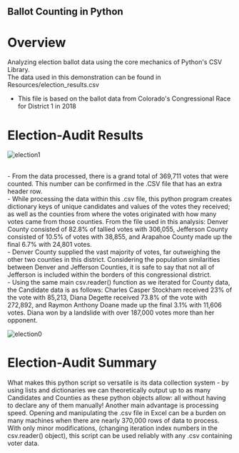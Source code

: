 ## Ballot Counting in Python
# Overview
Analyzing election ballot data using the core mechanics of Python's CSV Library.<br>
The data used in this demonstration can be found in Resources/election_results.csv<br>
  - This file is based on the ballot data from Colorado's Congressional Race for District 1 in 2018


# Election-Audit Results
![election1](https://user-images.githubusercontent.com/14188580/111091610-7fc4d680-8501-11eb-848d-b7f02a62f9d9.PNG)

</br>
  - From the data processed, there is a grand total of 369,711 votes that were counted. This number can be confirmed in the .CSV file that has an extra header row.<br>
  - While processing the data within this .csv file, this python program creates dictionary keys of unique candidates and values of the votes they received; as well as the counties from where the votes originated with how many votes came from those counties. From the file used in this analysis: Denver County consisted of 82.8% of tallied votes with 306,055, Jefferson County consisted of 10.5% of votes with 38,855, and Arapahoe County made up the final 6.7% with 24,801 votes.<br>
  - Denver County supplied the vast majority of votes, far outweighing the other two counties in this district. Considering the population similarities between Denver and Jefferson Counties, it is safe to say that not all of Jefferson is included within the borders of this congressional district.<br>
  - Using the same main csv.reader() function as we iterated for County data, the Candidate data is as follows: Charles Casper Stockham received 23% of the vote with 85,213, Diana Degette received 73.8% of the vote with 272,892, and Raymon Anthony Doane made up the final 3.1% with 11,606 votes. Diana won by a landslide with over 187,000 votes more than her opponent.<br>

![election0](https://user-images.githubusercontent.com/14188580/111091616-83585d80-8501-11eb-9660-d6d969ad7832.PNG)

# Election-Audit Summary
What makes this python script so versatile is its data collection system - by using lists and dictionaries we can theoretically output up to as many Candidates and Counties as these python objects allow: all without having to declare any of them manually! Another main advantage is processing speed. Opening and manipulating the .csv file in Excel can be a burden on many machines when there are nearly 370,000 rows of data to process. With only minor modifications, (changing iteration index numbers in the csv.reader() object), this script can be used reliably with any .csv containing voter data.
